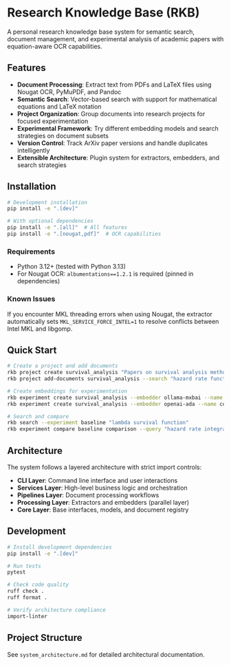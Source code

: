# Research Knowledge Base (RKB)

A personal research knowledge base system for semantic search, document management, and experimental analysis of academic papers with equation-aware OCR capabilities.

## Features

- **Document Processing**: Extract text from PDFs and LaTeX files using Nougat OCR, PyMuPDF, and Pandoc
- **Semantic Search**: Vector-based search with support for mathematical equations and LaTeX notation
- **Project Organization**: Group documents into research projects for focused experimentation
- **Experimental Framework**: Try different embedding models and search strategies on document subsets
- **Version Control**: Track ArXiv paper versions and handle duplicates intelligently
- **Extensible Architecture**: Plugin system for extractors, embedders, and search strategies

## Installation

```bash
# Development installation
pip install -e ".[dev]"

# With optional dependencies
pip install -e ".[all]"  # All features
pip install -e ".[nougat,pdf]"  # OCR capabilities
```

### Requirements

- Python 3.12+ (tested with Python 3.13)
- For Nougat OCR: `albumentations==1.2.1` is required (pinned in dependencies)

### Known Issues

If you encounter MKL threading errors when using Nougat, the extractor automatically sets `MKL_SERVICE_FORCE_INTEL=1` to resolve conflicts between Intel MKL and libgomp.

## Quick Start

```bash
# Create a project and add documents
rkb project create survival_analysis "Papers on survival analysis methods"
rkb project add-documents survival_analysis --search "hazard rate function"

# Create embeddings for experimentation
rkb experiment create survival_analysis --embedder ollama-mxbai --name baseline
rkb experiment create survival_analysis --embedder openai-ada --name comparison

# Search and compare
rkb search --experiment baseline "lambda survival function"
rkb experiment compare baseline comparison --query "hazard rate integral"
```

## Architecture

The system follows a layered architecture with strict import controls:

- **CLI Layer**: Command line interface and user interactions
- **Services Layer**: High-level business logic and orchestration
- **Pipelines Layer**: Document processing workflows
- **Processing Layer**: Extractors and embedders (parallel layer)
- **Core Layer**: Base interfaces, models, and document registry

## Development

```bash
# Install development dependencies
pip install -e ".[dev]"

# Run tests
pytest

# Check code quality
ruff check .
ruff format .

# Verify architecture compliance
import-linter
```

## Project Structure

See `system_architecture.md` for detailed architectural documentation.